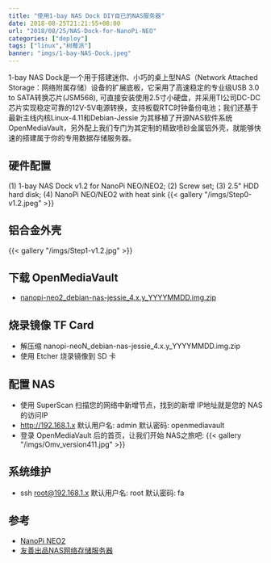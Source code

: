 ```yaml
---
title: "使用1-bay NAS Dock DIY自已的NAS服务器"
date: 2018-08-25T21:21:55+08:00
url: "2018/08/25/NAS-Dock-for-NanoPi-NEO"
categories: ["deploy"]
tags: ["linux","树莓派"]
banner: "imgs/1-bay-NAS-Dock.jpeg"
---
```


1-bay NAS Dock是一个用于搭建迷你、小巧的桌上型NAS（Network Attached Storage：网络附属存储）设备的扩展底板，它采用了高速稳定的专业级USB 3.0 to SATA转换芯片(JSM568), 可直接安装使用2.5寸小硬盘，并采用TI公司DC-DC芯片实现稳定可靠的12V-5V电源转换，支持板载RTC时钟备份电池；我们还基于最新主线内核Linux-4.11和Debian-Jessie 为其移植了开源NAS软件系统OpenMediaVault，另外配上我们专门为其定制的精致喷砂金属铝外壳，就能够快速的搭建属于你的专用数据存储服务器。

<!--more-->

## 硬件配置
(1) 1-bay NAS Dock v1.2 for NanoPi NEO/NEO2;
(2) Screw set;
(3) 2.5" HDD hard disk;
(4) NanoPi NEO/NEO2 with heat sink
{{< gallery "/imgs/Step0-v1.2.jpeg" >}}

## 铝合金外壳
{{< gallery "/imgs/Step1-v1.2.jpg" >}}

## 下载 OpenMediaVault
* [nanopi-neo2_debian-nas-jessie_4.x.y_YYYYMMDD.img.zip](https://www.mediafire.com/folder/ah4i6w029912b/NanoPi-NEO2)

## 烧录镜像 TF Card
* 解压缩 nanopi-neoN_debian-nas-jessie_4.x.y_YYYYMMDD.img.zip
* 使用 Etcher 烧录镜像到 SD 卡

## 配置 NAS
* 使用 SuperScan 扫描您的网络中新增节点，找到的新增 IP地址就是您的 NAS的访问IP
* http://192.168.1.x
    默认用户名: admin
    默认密码: openmediavault
* 登录 OpenMediaVault 后的首页，让我们开始 NAS之旅吧:
{{< gallery "/imgs/Omv_version411.jpg" >}}

## 系统维护
* ssh root@192.168.1.x
    默认用户名: root
    默认密码: fa

## 参考
* [NanoPi NEO2](http://wiki.friendlyarm.com/wiki/index.php/NanoPi_NEO2/zh)
* [友善出品NAS网络存储服务器](https://item.taobao.com/item.htm?id=548007605979)
<!--more-->
